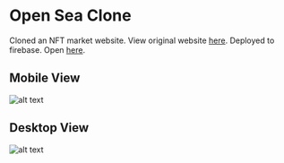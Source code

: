 # Open Sea Clone
Cloned an NFT market website. View original website [here](https://opensea.io/).
Deployed to firebase. Open [here](https://opensea-clone.web.app/).

## Mobile View
![alt text](https://github.com/Mathews41/KryptoKitty/raw/main/readMeImg/kitty-img.png "Mobile View")

## Desktop View

![alt text](https://github.com/Mathews41/OpenSea-Clone/raw/main/readMeImg/Screen%20Shot%202020-12-14%20at%204.06.07%20PM.png "Desktop View")